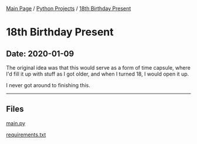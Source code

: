 [Main Page](/) / [Python Projects](/python) / [18th Birthday Present](/python/2020-01-09_18th_Birthday_Present)

# 18th Birthday Present

## Date: 2020-01-09

The original idea was that this would serve as a form of time capsule, where I'd fill it up with stuff as I got older, and when I turned 18, I would open it up.

I never got around to finishing this.

-----

## Files

[main.py](main.py)

[requirements.txt](requirements.txt)